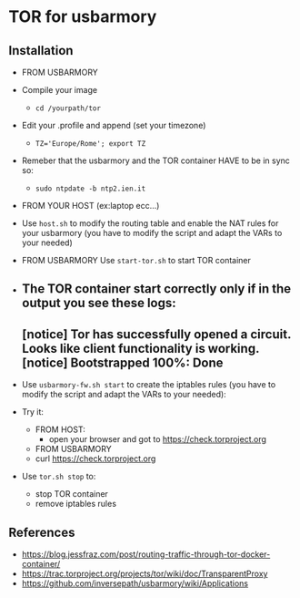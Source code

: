 TOR for usbarmory
====================

## Installation

- FROM USBARMORY
- Compile your image
  - `cd /yourpath/tor`
- Edit your .profile and append (set your timezone)
  - `TZ='Europe/Rome'; export TZ`
- Remeber that the usbarmory and the TOR container HAVE to be in sync so:
  - `sudo ntpdate -b ntp2.ien.it`

- FROM YOUR HOST (ex:laptop ecc...)
- Use `host.sh` to modify the routing table and enable the NAT rules for your usbarmory (you have to modify the script and adapt the VARs to your needed)

- FROM USBARMORY
  Use `start-tor.sh` to start TOR container
- The TOR container start correctly only if in the output you see these logs:
  ---
  [notice] Tor has successfully opened a circuit. Looks like client functionality is working.
  [notice] Bootstrapped 100%: Done
  ---
- Use `usbarmory-fw.sh start` to create the iptables rules (you have to modify the script and adapt the VARs to your needed):
- Try it:
  - FROM HOST:
	- open your browser and got to https://check.torproject.org
   - FROM USBARMORY
	- curl https://check.torproject.org
- Use `tor.sh stop` to:
	- stop TOR container
	- remove iptables rules

## References
- https://blog.jessfraz.com/post/routing-traffic-through-tor-docker-container/
- https://trac.torproject.org/projects/tor/wiki/doc/TransparentProxy
- https://github.com/inversepath/usbarmory/wiki/Applications
